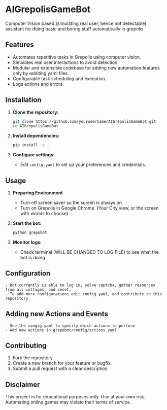 # AIGrepolisGameBot
Computer Vision based (simulating real user, hence not detectable) assistant for doing basic and boring stuff automatically in grepolis.

## Features

- Automates repetitive tasks in Grepolis using computer vision.
- Simulates real user interactions to avoid detection.
- Modular and extensible codebase for adding new automation features only by edditing yaml files.
- Configurable task scheduling and execution.
- Logs actions and errors.

## Installation

1. **Clone the repository:**
    ```bash
    git clone https://github.com/yourusername/AIGrepolisGameBot.git
    cd AIGrepolisGameBot
    ```

2. **Install dependencies:**
    ```bash
    pip install -e .
    ```

3. **Configure settings:**
    - Edit `config.yaml` to set up your preferences and credentials.

## Usage

1. **Preparing Environment**
    - Turn off screen saver so the screen is always on
    - Turn on Grepolis in Google Chrome. (Your City view, or the screen with worlds to choose)

2. **Start the bot:**
    ```bash
    python grepobot
    ```

3. **Monitor logs:**
    - Check terminal (WILL BE CHANGED TO LOG FILE) to see what the bot is doing

## Configuration
    - Bot currently is able to log in, solve captcha, gather resources from all cottages, and reset.
    - To add more configurations edit config.yaml, and contribute to this repository.

## Adding new Actions and Events
    - See the congig.yaml to specify which actions to perform
    - Add new actions in grepobot/config/actions.yaml

## Contributing

1. Fork the repository.
2. Create a new branch for your feature or bugfix.
3. Submit a pull request with a clear description.

## Disclaimer

This project is for educational purposes only. Use at your own risk. Automating online games may violate their terms of service.